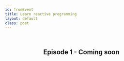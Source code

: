 ```yaml
---
id: fromEvent
title: Learn reactive programming
layout: default
class: post
---
```


<br/>
<center>
<h2>Episode 1 - Coming soon</h2>
</center>